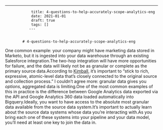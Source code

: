 ---
                title: 4-questions-to-help-accurately-scope-analytics-eng
                date: 2021-01-01    
                draft: true
                tags: []
               ---


            # 4-questions-to-help-accurately-scope-analytics-eng

One common example: your company might have marketing data stored in Marketo, but it is ingested into your data warehouse through an existing Salesforce integration.The two-hop integration will have more opportunities for failure, and the data will likely not be as granular or complete as the primary source data.According to [Kimball](https://www.kimballgroup.com/2007/07/keep-to-the-grain-in-dimensional-modeling/), it’s important to “stick to rich, expressive, atomic-level data that’s closely connected to the original source and collection process.” I couldn’t agree more: granular data gives you *options*, aggregated data is limiting.One of the most common examples of this in practice is the difference between Google Analytics data exported via the API and Google Analytics 360 data loaded automatically into Bigquery.Ideally, you want to have access to the absolute most granular data available from the source data system.It’s important to actually learn about the source data systems whose data you’re interacting with.As you bring each one of these systems into your pipeline and your data model, you’ll need at least one key to join the data in.